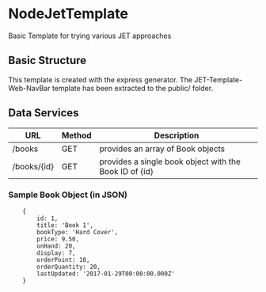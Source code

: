 # NodeJetTemplate
Basic Template for trying various JET approaches

## Basic Structure
This template is created with the express generator.  The JET-Template-Web-NavBar template has been extracted to the public/ folder.


## Data Services

URL | Method | Description
----------------------| ------------- | ----------------------------------------------
/books | GET | provides an array of Book objects
/books/{id} | GET | provides a single book object with the Book ID of {id}


### Sample Book Object (in JSON)
        {
		    id: 1,
		    title: 'Book 1',
		    bookType: 'Hard Cover',
		    price: 9.50,
		    onHand: 20,
		    display: 7,
		    orderPoint: 10,
		    orderQuantity: 20,
		    lastUpdated: '2017-01-29T00:00:00.000Z'
	    }
		
		
